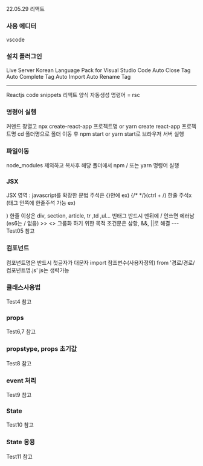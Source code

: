 22.05.29 리액트
### 사용 에디터

vscode

### 설치 플러그인

Live Server
Korean Language Pack for Visual Studio Code
Auto Close Tag
Auto Complete Tag
Auto Import 
Auto Rename Tag

----------------------------

Reactjs code snippets
리액트 양식 자동생성 명령어 = rsc

### 명령어 실행

커맨드 창열고 npx create-react-app 프로젝트명 or yarn create react-app 프로젝트명
cd 폴더명으로 폴더 이동 후 npm start or yarn start로 브라우저 서버 실행

### 파일이동

node_modules 제외하고 복사후 해당 폴더에서 npm / 또는 yarn 명령어 실행

### JSX

JSX 영역 : javascript를 확장한 문법
주석은 {}안에 ex) {/* */}(ctrl + /) 한줄 주석x (태그 안쪽에 한줄주석 가능 
ex) 
<div //여기다 주석></div>)
한줄 이상은 div, section, article, tr ,td ,ul...
빈태그 반드시 맨뒤에 / 안쓰면 에러남(es6는 / 없음)
<Fragment></Fragment> >> <></> 그룹화 하기 위한 목적
조건문은 삼항, &&, ||로 해결 --- Test05 참고

### 컴포넌트

컴포넌트명은 반드시 첫글자가 대문자
import 참조변수(사용자정의) from '경로/경로/컴포넌트명.js' js는 생략가능

### 클래스사용법

Test4 참고

### props

Test6,7 참고

### propstype, props 초기값

Test8 참고

### event 처리

Test9 참고

### State

Test10 참고

### State 응용

Test11 참고